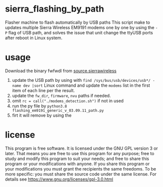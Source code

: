 # sierra_flashing_by_path
Flasher machine to flash automatically by USB paths
This script make to updates multiple Sierra Wireless EM9191 modems one by one by using the `-P` flag of USB path, and solves the issue that unit change the ttyUSB ports after reboot in Linux system.

# usage

Download the binary fwfwdl from [source.sierrawireless](https://source.sierrawireless.com/resources/airprime/software/mbpl/mbpl-software-latest/)

1. update the USB path by using with `find /sys/bus/usb/devices/usb*/ -name dev |sort` Linux command and update the `modems` list in the first item of each line  per the result.
2. update the `fw_dir`, `firmware`, `nvu` paths if needed.
3. omit `rc = call("./modems_detection.sh")` if not in used
4. run the py file by `python3.8 flashing_em9191_generic_v_03.09.11_path.py`
5. firt it will remove by using the

# license
This program is free software.
It is licensed under the GNU GPL version 3 or later.
That means you are free to use this program for any purpose;
free to study and modify this program to suit your needs;
and free to share this program or your modifications with anyone.
If you share this program or your modifications
you must grant the recipients the same freedoms.
To be more specific: you must share the source code under the same license.
For details see https://www.gnu.org/licenses/gpl-3.0.html
